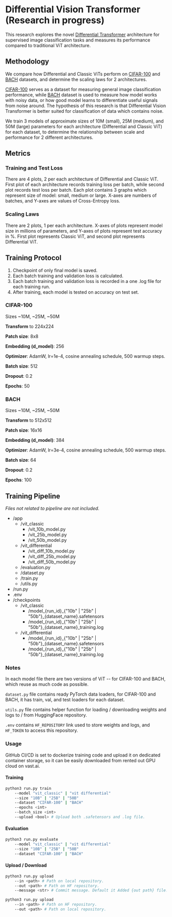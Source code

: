 # Differential Vision Transformer (Research in progress)

This research explores the novel [Differential Transformer](https://arxiv.org/abs/2410.05258) architecture for supervised image classification tasks and measures its performance compared to traditional ViT architecture.

## Methodology

We compare how Differential and Classic ViTs perform on [CIFAR-100](https://huggingface.co/datasets/uoft-cs/cifar100) and [BACH](https://huggingface.co/datasets/1aurent/BACH) datasets, and determine the scaling laws for 2 architectures.

[CIFAR-100](https://huggingface.co/datasets/uoft-cs/cifar100) serves as a dataset for measuring general image classification performance, while [BACH](https://huggingface.co/datasets/1aurent/BACH) dataset is used to measure how model works with noisy data, or how good model learns to differentiate useful signals from noise around. The hypothesis of this research is that Differential Vision Transformer is better suited for classification of data which contains noise.

We train 3 models of approximate sizes of 10M (small), 25M (medium), and 50M (large) parameters for each architecture (Differential and Classic ViT) for each dataset, to determine the relationship between scale and performance for 2 different architectures.

## Metrics

### Training and Test Loss

There are 4 plots, 2 per each architecture of Differential and Classic ViT. First plot of each architecture records training loss per batch, while second plot records test loss per batch. Each plot contains 3 graphs which represent size of model: small, medium or large. X-axes are numbers of batches, and Y-axes are values of Cross-Entropy loss.

### Scaling Laws

There are 2 plots, 1 per each architecture. X-axes of plots represent model size in millions of parameters, and Y-axes of plots represent test accuracy in %. First plot represents Classic ViT, and second plot represents Differential ViT.

## Training Protocol

1. Checkpoint of only final model is saved.
2. Each batch training and validation loss is calculated.
3. Each batch training and validation loss is recorded in a one .log file for each training run.
4. After training, each model is tested on accuracy on test set.

### CIFAR-100

Sizes ~10M, ~25M, ~50M

**Transform** to 224x224

**Patch size**: 8x8

**Embedding (d_model)**: 256

**Optimizer**: AdamW, lr=1e-4, cosine annealing schedule, 500 warmup steps.

**Batch size**: 512

**Dropout**: 0.2

**Epochs**: 50

### BACH

Sizes ~10M, ~25M, ~50M

**Transform** to 512x512

**Patch size**: 16x16

**Embedding (d_model)**: 384

**Optimizer**: AdamW, lr=3e-4, cosine annealing schedule, 500 warmup steps.

**Batch size**: 64

**Dropout**: 0.2

**Epochs**: 100

## Training Pipeline

_Files not related to pipeline are not included._

* /app
  * /vit_classic
    * /vit_10b_model.py
    * /vit_25b_model.py
    * /vit_50b_model.py
  * /vit_differential
    * /vit_diff_10b_model.py
    * /vit_diff_25b_model.py
    * /vit_diff_50b_model.py
  * /evaluation.py
  * /dataset.py
  * /train.py
  * /utils.py
* /run.py
* .env
* /checkpoints
  * /vit_classic
    * /model_{run_id}_{"10b" | "25b" | "50b"}\_{dataset_name}.safetensors
    * /model_{run_id}_{"10b" | "25b" | "50b"}\_{dataset_name}_training.log
  * /vit_differential
    * /model_{run_id}_{"10b" | "25b" | "50b"}\_{dataset_name}.safetensors
    * /model_{run_id}_{"10b" | "25b" | "50b"}\_{dataset_name}_training.log

### Notes

In each model file there are two versions of ViT -- for CIFAR-100 and BACH, which reuse as much code as possible.

`dataset.py` file contains ready PyTorch data loaders, for CIFAR-100 and BACH, it has train, val, and test loaders for each dataset.

`utils.py` file contains helper function for loading / downloading weights and logs to / from HuggingFace repository.

`.env` contains `HF_REPOSITORY` link used to store weights and logs, and `HF_TOKEN` to access this repository.

### Usage

GitHub CI/CD is set to dockerize training code and upload it on dedicated container storage, so it can be easily downloaded from rented out GPU cloud on vast.ai.

#### Training

```bash
python3 run.py train 
    --model "vit_classic" | "vit differential"
    --size "10B" | "25B" | "50B"
    --dataset "CIFAR-100" | "BACH"
    --epochs <int>
    --batch_size <int>
    --upload <bool> # Upload both .safetensors and .log file. 
```

#### Evaluation

```bash
python3 run.py evaluate
    --model "vit_classic" | "vit differential"
    --size "10B" | "25B" | "50B"
    --dataset "CIFAR-100" | "BACH"
```

#### Upload / Download

```bash
python3 run.py upload
    --in <path> # Path on local repository.
    --out <path> # Path on HF repository.
    --message <str> # Commit message. Default it Added {out path} file.
```

```bash
python3 run.py upload
    --in <path> # Path on HF repository.
    --out <path> # Path on local repository.
```
